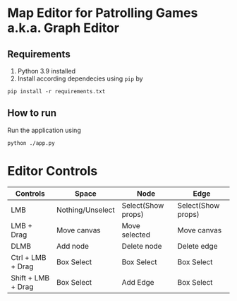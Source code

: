 # Map Editor for Patrolling Games a.k.a. Graph Editor

## Requirements
1. Python 3.9 installed
2. Install according dependecies using `pip` by
```shell
pip install -r requirements.txt
```

## How to run
Run the application using
```shell
python ./app.py
```

# Editor Controls

| Controls | Space | Node | Edge |
|----------|-------|------|------|
| LMB | Nothing/Unselect | Select(Show props) | Select(Show props) |
| LMB + Drag | Move canvas | Move selected | Move canvas |
| DLMB | Add node | Delete node | Delete edge |
| Ctrl + LMB + Drag | Box Select | Box Select | Box Select |
| Shift + LMB + Drag | Box Select | Add Edge | Box Select |

